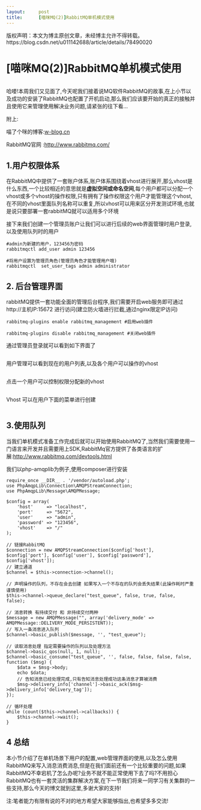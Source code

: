 ```yaml
---
layout:     post
title:      [喵咪MQ(2)]RabbitMQ单机模式使用
---
```

<div id="article_content" class="article_content clearfix csdn-tracking-statistics" data-pid="blog" data-mod="popu_307" data-dsm="post">
								<div class="article-copyright">
					版权声明：本文为博主原创文章，未经博主允许不得转载。					https://blog.csdn.net/u011142688/article/details/78490020				</div>
								            <div id="content_views" class="markdown_views prism-atom-one-dark">
							<!-- flowchart 箭头图标 勿删 -->
							<svg xmlns="http://www.w3.org/2000/svg" style="display: none;"><path stroke-linecap="round" d="M5,0 0,2.5 5,5z" id="raphael-marker-block" style="-webkit-tap-highlight-color: rgba(0, 0, 0, 0);"></path></svg>
							<h1 id="喵咪mq2rabbitmq单机模式使用">[喵咪MQ(2)]RabbitMQ单机模式使用</h1>

<p><img src="http://i.imgur.com/vhdeDvX.png" alt="" title=""></p>

<p>哈喽!本周我们又见面了,今天呢我们接着说MQ软件RabbitMQ的故事,在上小节以及成功的安装了RabbitMQ也配置了开机启动,那么我们应该要开始的真正的接触并且使用它来管理使用解决业务问题,请紧张的往下看…</p>

<p>附上:</p>

<p>喵了个咪的博客:<a href="w-blog.cn" rel="nofollow">w-blog.cn</a></p>

<p>RabbitMQ官网 :<a href="http://www.rabbitmq.com/" rel="nofollow">http://www.rabbitmq.com/</a> </p>



<h2 id="1用户权限体系">1.用户权限体系</h2>

<p>在RabbitMQ中提供了一套账户体系,账户体系围绕着vhost进行展开,那么vhost是什么东西,一个比较相近的意思就是<strong>虚拟空间或命名空间</strong>,每个用户都可以分配一个vhost或多个vhost的操作权限,只有拥有了操作权限这个用户才能管理这个vhost,在不同的vhost里面队列名称可以重复,所以vhost可以用来区分开发测试环境,也就是说只要部署一套rabbitMQ就可以适用多个环境</p>

<p>接下来我们创建一个管理员账户让我们可以进行后续的web界面管理时用户登录,以及使用队列时的用户</p>



<pre class="prettyprint"><code class=" hljs vala"><span class="hljs-preprocessor">#admin为新建的用户，123456为密码</span>
rabbitmqctl add_user admin <span class="hljs-number">123456</span>  

<span class="hljs-preprocessor">#将用户设置为管理员角色(管理员角色才能管理用户哦)</span>
rabbitmqctl  set_user_tags admin administrator </code></pre>



<h2 id="2-后台管理界面">2. 后台管理界面</h2>

<p>rabbitMQ提供一套功能全面的管理后台程序,我们需要开启web服务即可通过http://主机IP:15672 进行访问(建立防火墙进行拦截,通过nginx限定IP访问)</p>



<pre class="prettyprint"><code class=" hljs bash">rabbitmq-plugins enable rabbitmq_management <span class="hljs-comment">#启用web插件</span>

rabbitmq-plugins disable rabbitmq_management <span class="hljs-comment">#关闭web插件</span></code></pre>

<p>通过管理员登录就可以看到如下界面了</p>

<p><img src="http://pic.w-blog.cn/6E6E8D3D-7EF6-4B0B-B069-BCB32A97E8D2.png" alt="" title=""></p>

<p>用户管理可以看到现在的用户列表,以及各个用户可以操作的vhost</p>

<p><img src="http://pic.w-blog.cn/CC2E3363-847C-4680-A48B-267DF089A5EA.png" alt="" title=""></p>

<p>点击一个用户可以控制权限分配新的vhost</p>

<p><img src="http://pic.w-blog.cn/FE49FAE2-FFC2-4E1D-BCBD-F98908D796B8.png" alt="" title=""></p>

<p>Vhost 可以在用户下面的菜单进行创建</p>

<p><img src="http://pic.w-blog.cn/FFBB2A14-F1E0-4BA2-8508-9D72391CC636.png" alt="" title=""></p>



<h2 id="3使用队列">3.使用队列</h2>

<p>当我们单机模式准备工作完成后就可以开始使用RabbitMQ了,当然我们需要使用一门语言来开发并且需要用上SDK,RabbitMq官方提供了各类语言的扩展:<a href="http://www.rabbitmq.com/devtools.html" rel="nofollow">http://www.rabbitmq.com/devtools.html</a> </p>

<p>我们以php-amqplib为例子,使用composer进行安装</p>



<pre class="prettyprint"><code class=" hljs php"><span class="hljs-keyword">require_once</span> <span class="hljs-keyword">__DIR__</span> . <span class="hljs-string">'/vendor/autoload.php'</span>;
<span class="hljs-keyword">use</span> <span class="hljs-title">PhpAmqpLib</span>\<span class="hljs-title">Connection</span>\<span class="hljs-title">AMQPStreamConnection</span>;
<span class="hljs-keyword">use</span> <span class="hljs-title">PhpAmqpLib</span>\<span class="hljs-title">Message</span>\<span class="hljs-title">AMQPMessage</span>;

<span class="hljs-variable">$config</span> = <span class="hljs-keyword">array</span>(
    <span class="hljs-string">'host'</span>     =&gt; <span class="hljs-string">"localhost"</span>,
    <span class="hljs-string">'port'</span>     =&gt; <span class="hljs-string">"5672"</span>,
    <span class="hljs-string">'user'</span>     =&gt; <span class="hljs-string">"admin"</span>,
    <span class="hljs-string">'password'</span> =&gt; <span class="hljs-string">"123456"</span>,
    <span class="hljs-string">'vhost'</span>    =&gt; <span class="hljs-string">"/"</span>
);

<span class="hljs-comment">// 链接RabbitMQ</span>
<span class="hljs-variable">$connection</span> = <span class="hljs-keyword">new</span> AMQPStreamConnection(<span class="hljs-variable">$config</span>[<span class="hljs-string">'host'</span>], <span class="hljs-variable">$config</span>[<span class="hljs-string">'port'</span>], <span class="hljs-variable">$config</span>[<span class="hljs-string">'user'</span>], <span class="hljs-variable">$config</span>[<span class="hljs-string">'password'</span>], <span class="hljs-variable">$config</span>[<span class="hljs-string">'vhost'</span>]);
<span class="hljs-comment">// 建立通道</span>
<span class="hljs-variable">$channel</span> = <span class="hljs-variable">$this</span>-&gt;connection-&gt;channel();

<span class="hljs-comment">// 声明操作的队列，不存在会去创建 如果写入一个不存在的队列会丢失结果(此操作耗时严重谨慎使用)</span>
<span class="hljs-variable">$this</span>-&gt;channel-&gt;queue_declare(<span class="hljs-string">"test_queue"</span>, <span class="hljs-keyword">false</span>, <span class="hljs-keyword">true</span>, <span class="hljs-keyword">false</span>, <span class="hljs-keyword">false</span>);

<span class="hljs-comment">// 消息转换 有持续交付 和 非持续交付两种</span>
<span class="hljs-variable">$message</span> = <span class="hljs-keyword">new</span> AMQPMessage(<span class="hljs-string">""</span>, <span class="hljs-keyword">array</span>(<span class="hljs-string">'delivery_mode'</span> =&gt; AMQPMessage::DELIVERY_MODE_PERSISTENT));
<span class="hljs-comment">// 写入一条消息进入队列</span>
<span class="hljs-variable">$channel</span>-&gt;basic_publish(<span class="hljs-variable">$message</span>, <span class="hljs-string">''</span>, <span class="hljs-string">"test_queue"</span>);

<span class="hljs-comment">// 读取消息处理 指定需要操作的队列以及处理方法</span>
<span class="hljs-variable">$channel</span>-&gt;basic_qos(<span class="hljs-keyword">null</span>, <span class="hljs-number">1</span>, <span class="hljs-keyword">null</span>);
<span class="hljs-variable">$channel</span>-&gt;basic_consume(<span class="hljs-string">"test_queue"</span>, <span class="hljs-string">''</span>, <span class="hljs-keyword">false</span>, <span class="hljs-keyword">false</span>, <span class="hljs-keyword">false</span>, <span class="hljs-keyword">false</span>, <span class="hljs-function"><span class="hljs-keyword">function</span> <span class="hljs-params">(<span class="hljs-variable">$msg</span>)</span> {</span>
    <span class="hljs-variable">$data</span> = <span class="hljs-variable">$msg</span>-&gt;body;
    <span class="hljs-keyword">echo</span> <span class="hljs-variable">$data</span>;
    <span class="hljs-comment">// 告知消息已经处理完成,只有告知消息处理成功这条消息才算被消费</span>
    <span class="hljs-variable">$msg</span>-&gt;delivery_info[<span class="hljs-string">'channel'</span>]-&gt;basic_ack(<span class="hljs-variable">$msg</span>-&gt;delivery_info[<span class="hljs-string">'delivery_tag'</span>]);
});

<span class="hljs-comment">// 循环处理</span>
<span class="hljs-keyword">while</span> (count(<span class="hljs-variable">$this</span>-&gt;channel-&gt;callbacks)) {
    <span class="hljs-variable">$this</span>-&gt;channel-&gt;wait();
}
</code></pre>



<h2 id="4-总结">4 总结</h2>

<p>本小节介绍了在单机场景下用户的配置,web管理界面的使用,以及怎么使用RabbitMQ来写入消息消费消息,但是在我们面前还有一个比较重要的问题,如果RabbitMQ不幸宕机了怎么办呢?业务不就不能正常使用下去了吗?不用担心RabbitMQ也有一套灵活的集群解决方案,在下一节我们将来一同学习有关集群的一些支持,那么今天的博文就到这里,多谢大家的支持!</p>

<p>注:笔者能力有限有说的不对的地方希望大家能够指出,也希望多多交流!</p>            </div>
						<link href="https://csdnimg.cn/release/phoenix/mdeditor/markdown_views-9e5741c4b9.css" rel="stylesheet">
                </div>